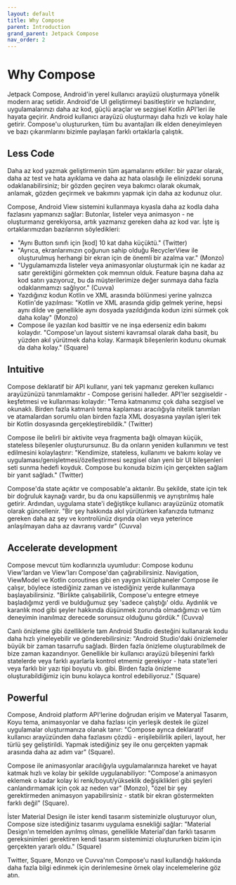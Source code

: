 ```yaml
---
layout: default
title: Why Compose
parent: Introduction
grand_parent: Jetpack Compose
nav_order: 2
---
```


# Why Compose
Jetpack Compose, Android'in yerel kullanıcı arayüzü oluşturmaya yönelik modern araç setidir. Android'de UI geliştirmeyi basitleştirir ve hızlandırır, uygulamalarınızı daha az kod, güçlü araçlar ve sezgisel Kotlin API'leri ile hayata geçirir. Android kullanıcı arayüzü oluşturmayı daha hızlı ve kolay hale getirir. Compose'u oluştururken, tüm bu avantajları ilk elden deneyimleyen ve bazı çıkarımlarını bizimle paylaşan farklı ortaklarla çalıştık.

## Less Code
Daha az kod yazmak geliştirmenin tüm aşamalarını etkiler: bir yazar olarak, daha az test ve hata ayıklama ve daha az hata olasılığı ile elinizdeki soruna odaklanabilirsiniz; bir gözden geçiren veya bakımcı olarak okumak, anlamak, gözden geçirmek ve bakımını yapmak için daha az kodunuz olur.

Compose, Android View sistemini kullanmaya kıyasla daha az kodla daha fazlasını yapmanızı sağlar: Butonlar, listeler veya animasyon - ne oluşturmanız gerekiyorsa, artık yazmanız gereken daha az kod var. İşte iş ortaklarımızdan bazılarının söyledikleri:

* "Aynı Button sınıfı için [kod] 10 kat daha küçüktü." (Twitter)
* "Ayrıca, ekranlarımızın çoğunun sahip olduğu RecyclerView ile oluşturulmuş herhangi bir ekran için de önemli bir azalma var." (Monzo)
* "Uygulamamızda listeler veya animasyonlar oluşturmak için ne kadar az satır gerektiğini görmekten çok memnun olduk. Feature başına daha az kod satırı yazıyoruz, bu da müşterilerimize değer sunmaya daha fazla odaklanmamızı sağlıyor." (Cuvva)
* Yazdığınız kodun Kotlin ve XML arasında bölünmesi yerine yalnızca Kotlin'de yazılması: "Kotlin ve XML arasında gidip gelmek yerine, hepsi aynı dilde ve genellikle aynı dosyada yazıldığında kodun izini sürmek çok daha kolay" (Monzo)
* Compose ile yazılan kod basittir ve ne inşa ederseniz edin bakımı kolaydır. "Compose'un layout sistemi kavramsal olarak daha basit, bu yüzden akıl yürütmek daha kolay. Karmaşık bileşenlerin kodunu okumak da daha kolay." (Square)
## Intuitive
Compose deklaratif bir API kullanır, yani tek yapmanız gereken kullanıcı arayüzünüzü tanımlamaktır - Compose gerisini halleder. API'ler sezgiseldir - keşfetmesi ve kullanması kolaydır: "Tema katmanımız çok daha sezgisel ve okunaklı. Birden fazla katmanlı tema kaplaması aracılığıyla nitelik tanımları ve atamalardan sorumlu olan birden fazla XML dosyasına yayılan işleri tek bir Kotlin dosyasında gerçekleştirebildik." (Twitter)

Compose ile belirli bir aktivite veya fragmenta bağlı olmayan küçük, stateless bileşenler oluşturursunuz. Bu da onların yeniden kullanımını ve test edilmesini kolaylaştırır: "Kendimize, stateless, kullanımı ve bakımı kolay ve uygulaması/genişletmesi/özelleştirmesi sezgisel olan yeni bir UI bileşenleri seti sunma hedefi koyduk. Compose bu konuda bizim için gerçekten sağlam bir yanıt sağladı." (Twitter)

Compose'da state açıktır ve composable'a aktarılır. Bu şekilde, state için tek bir doğruluk kaynağı vardır, bu da onu kapsüllenmiş ve ayrıştırılmış hale getirir. Ardından, uygulama state'i değiştikçe kullanıcı arayüzünüz otomatik olarak güncellenir. "Bir şey hakkında akıl yürütürken kafanızda tutmanız gereken daha az şey ve kontrolünüz dışında olan veya yeterince anlaşılmayan daha az davranış vardır" (Cuvva)

## Accelerate development
Compose mevcut tüm kodlarınızla uyumludur: Compose kodunu View'lardan ve View'ları Compose'dan çağırabilirsiniz. Navigation, ViewModel ve Kotlin coroutines gibi en yaygın kütüphaneler Compose ile çalışır, böylece istediğiniz zaman ve istediğiniz yerde kullanmaya başlayabilirsiniz. "Birlikte çalışabilirlik, Compose'u entegre etmeye başladığımız yerdi ve bulduğumuz şey 'sadece çalıştığı' oldu. Aydınlık ve karanlık mod gibi şeyler hakkında düşünmek zorunda olmadığımızı ve tüm deneyimin inanılmaz derecede sorunsuz olduğunu gördük." (Cuvva)

Canlı önizleme gibi özelliklerle tam Android Studio desteğini kullanarak kodu daha hızlı yineleyebilir ve gönderebilirsiniz: "Android Studio'daki önizlemeler büyük bir zaman tasarrufu sağladı. Birden fazla önizleme oluşturabilmek de bize zaman kazandırıyor. Genellikle bir kullanıcı arayüzü bileşenini farklı statelerde veya farklı ayarlarla kontrol etmemiz gerekiyor - hata state'leri veya farklı bir yazı tipi boyutu vb. gibi. Birden fazla önizleme oluşturabildiğimiz için bunu kolayca kontrol edebiliyoruz." (Square)

## Powerful
Compose, Android platform API'lerine doğrudan erişim ve Materyal Tasarım, Koyu tema, animasyonlar ve daha fazlası için yerleşik destek ile güzel uygulamalar oluşturmanıza olanak tanır: "Compose ayrıca deklaratif kullanıcı arayüzünden daha fazlasını çözdü - erişilebilirlik apileri, layout, her türlü şey geliştirildi. Yapmak istediğiniz şey ile onu gerçekten yapmak arasında daha az adım var" (Square).

Compose ile animasyonlar aracılığıyla uygulamalarınıza hareket ve hayat katmak hızlı ve kolay bir şekilde uygulanabiliyor: "Compose'a animasyon eklemek o kadar kolay ki renk/boyut/yükseklik değişiklikleri gibi şeyleri canlandırmamak için çok az neden var" (Monzo), "özel bir şey gerektirmeden animasyon yapabilirsiniz - statik bir ekran göstermekten farklı değil" (Square).

İster Material Design ile ister kendi tasarım sisteminizle oluşturuyor olun, Compose size istediğiniz tasarımı uygulama esnekliği sağlar: "Material Design'ın temelden ayrılmış olması, genellikle Material'dan farklı tasarım gereksinimleri gerektiren kendi tasarım sistemimizi oluştururken bizim için gerçekten yararlı oldu." (Square)

Twitter, Square, Monzo ve Cuvva'nın Compose'u nasıl kullandığı hakkında daha fazla bilgi edinmek için derinlemesine örnek olay incelemelerine göz atın.